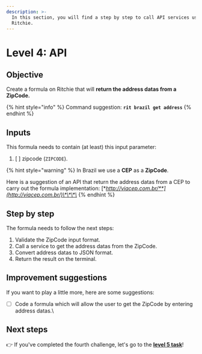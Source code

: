 ```yaml
---
description: >-
  In this section, you will find a step by step to call API services using
  Ritchie.
---
```


# Level 4: API

## Objective

Create a formula on Ritchie that will **return the address datas from a ZipCode.**

{% hint style="info" %}
Command suggestion: **`rit brazil get address`**
{% endhint %}

## Inputs

This formula needs to contain \(at least\) this input parameter:

1. [ ] zipcode \(`ZIPCODE`\).

{% hint style="warning" %}
In Brazil we use a **CEP** as a **ZipCode**.   
  
Here is a suggestion of an API that return the address datas from a CEP to carry out the formula implementation: [**http://viacep.com.br/**](http://viacep.com.br/)\*\*\*\*
{% endhint %}

## Step by step

The formula needs to follow the next steps:

1. Validate the ZipCode input format. 
2. Call a service to get the address datas from the ZipCode. 
3. Convert address datas to JSON format. 
4. Return the result on the terminal.

## Improvement suggestions

 If you want to play a little more, here are some suggestions:

* [ ] Code a formula which will allow the user to get the ZipCode by entering address datas.\

## Next steps 

👉 If you've completed the fourth challenge, let's go to the [**level 5 task**](level-4-encapsulation.md)!


